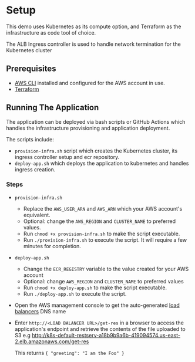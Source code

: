 # Setup

This demo uses Kubernetes as its compute option, and Terraform as the infrastructure as code tool of choice.

The ALB Ingress controller is used to handle network termination for the Kubernetes cluster

## Prerequisites
* [AWS CLI](https://docs.aws.amazon.com/cli/latest/userguide/getting-started-install.html) installed and configured for the AWS account in use.
* [Terraform](https://developer.hashicorp.com/terraform/tutorials/aws-get-started/install-cli)

## Running The Application
The application can be deployed via bash scripts or GitHub Actions which handles the infrastructure provisioning and application deployment.

The scripts include:
* `provision-infra.sh` script which creates the Kubernetes cluster, its ingress controller setup and ecr repository.
* `deploy-app.sh` which deploys the application to kubernetes and handles ingress creation.

### Steps
* `provision-infra.sh`
  * Replace the `AWS_USER_ARN` and `AWS_ARN` which your AWS account's equivalent.
  * Optional: change the `AWS_REGION` and `CLUSTER_NAME` to preferred values.
  * Run `chmod +x provision-infra.sh` to make the script executable.
  * Run `./provision-infra.sh` to execute the script. It will require a few minutes for completion.
  

* `deploy-app.sh`
  * Change the `ECR_REGISTRY` variable to the value created for your AWS account
  * Optional: change `AWS_REGION` and `CLUSTER_NAME` to preferred values
  * Run `chmod +x deploy-app.sh` to make the script executable.
  * Run `./deploy-app.sh` to execute the script. 

* Open the AWS management console to get the auto-generated [load balancers](https://us-east-2.console.aws.amazon.com/ec2/home?region=us-east-2#LoadBalancers) DNS name

* Enter `http://<LOAD BALANCER URL>/get-res` in a browser to access the application's endpoint and retrieve the contents of the file uploaded to S3 
  e.g http://k8s-default-restserv-a18b9b9a6b-419094574.us-east-2.elb.amazonaws.com/get-res

  This returns `{
  "greeting": "I am the Foo"
  }`

